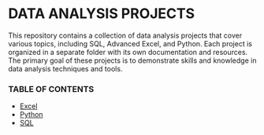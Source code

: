 # DATA ANALYSIS PROJECTS
This repository contains a collection of data analysis projects that cover various topics, including SQL, Advanced Excel, and Python. Each project is organized in a separate folder with its own documentation and resources. The primary goal of these projects is to demonstrate skills and knowledge in data analysis techniques and tools.

### TABLE OF CONTENTS
- [Excel](/Excel/)
- [Python](/Python/)
- [SQL](/SQL/)
